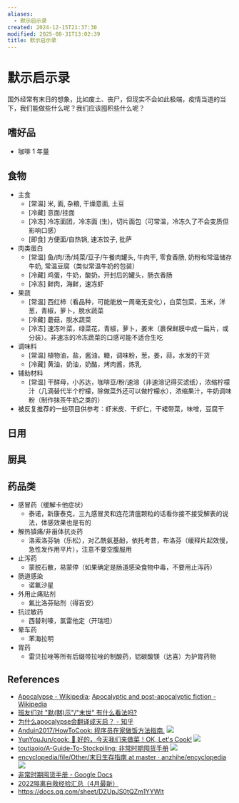 ```yaml
---
aliases:
  - 默示启示录
created: 2024-12-15T21:37:30
modified: 2025-08-31T13:02:39
title: 默示启示录
---
```


# 默示启示录

国外经常有末日的想象，比如废土、丧尸，但现实不会如此极端，疫情当道的当下，我们能做些什么呢？我们应该囤积些什么呢？

## 嗜好品

- 咖啡 1 年量

## 食物

- 主食
    - [常温] 米, 面, 杂粮, 干燥意面, 土豆
    - [冷藏] 意面/挂面
    - [冷冻] 冷冻面团，冷冻面 (生)，切片面包（可常温，冷冻久了不会变质但影响口感）
    - [即食] 方便面/自热锅, 速冻饺子, 批萨
- 肉类蛋白
    - [常温] 鱼/肉/汤/炖菜/豆子/午餐肉罐头, 牛肉干, 零食香肠, 奶粉和常温储存牛奶, 常温豆腐（类似常温牛奶的包装）
    - [冷藏] 鸡蛋，牛奶，酸奶，开封后的罐头，肠衣香肠
    - [冷冻] 鲜肉，海鲜，速冻虾
- 果蔬
    - [常温] 西红柿（看品种，可能能放一周毫无变化），白菜包菜，玉米，洋葱，青椒，萝卜，脱水蔬菜
    - [冷藏] 蘑菇，脱水蔬菜
    - [冷冻] 速冻叶菜，绿菜花，青椒，萝卜，姜末（裹保鲜膜中成一扁片，或分装）。非速冻的冷冻蔬菜的口感可能不适合生吃
- 调味料
    - [常温] 植物油，盐，酱油，糖，调味粉，葱，姜，蒜，水发的干货
    - [冷藏] 黄油，奶油，奶酪，烤肉酱，炼乳
- 辅助材料
    - [常温] 干酵母，小苏达，咖啡豆/粉/速溶（非速溶记得买滤纸），浓缩柠檬汁（几滴替代半个柠檬，除做菜外还可以做柠檬水），浓缩果汁，牛奶调味粉（制作抹茶牛奶之类的）
- 被反复推荐的一些项目供参考：虾米皮、干虾仁，干裙带菜，味噌，豆腐干

## 日用

## 厨具

## 药品类

- 感冒药（缓解卡他症状）
    - 泰诺，新康泰克，三九感冒灵和连花清瘟颗粒的话看你接不接受解表的说法，体感效果也是有的
- 解热镇痛/非甾体抗炎药
    - 洛索洛芬钠（乐松），对乙酰氨基酚，依托考昔，布洛芬（缓释片起效慢，急性发作用平片），注意不要空腹服用
- 止泻药
    - 蒙脱石散，易蒙停（如果确定是肠道感染食物中毒，不要用止泻药）
- 肠道感染
    - 诺氟沙星
- 外用止痛贴剂
    - 氟比洛芬贴剂（得百安）
- 抗过敏药
    - 西替利嗪，氯雷他定（开瑞坦）
- 晕车药
    - 苯海拉明
- 胃药
    - 雷贝拉唑等所有后缀带拉唑的制酸药，铝碳酸镁（达喜）为护胃药物

## References

- [Apocalypse - Wikipedia](https://en.wikipedia.org/wiki/Apocalypse); [Apocalyptic and post-apocalyptic fiction - Wikipedia](https://en.wikipedia.org/wiki/Apocalyptic_and_post-apocalyptic_fiction)
- [班友们对 "默(黙)示"/"末世" 有什么看法吗?](https://bgm.tv/group/topic/374221)
- [为什么apocalypse会翻译成天启？ - 知乎](https://www.zhihu.com/question/266450424)
- [Anduin2017/HowToCook: 程序员在家做饭方法指南.](https://github.com/Anduin2017/HowToCook) ![](https://img.shields.io/github/stars/Anduin2017/HowToCook)
- [YunYouJun/cook: 🍲 好的，今天我们来做菜！OK, Let's Cook!](https://github.com/YunYouJun/cook) ![](https://img.shields.io/github/stars/YunYouJun/cook)
- [toutiaoio/A-Guide-To-Stockpiling: 非常时期囤货手册](https://github.com/toutiaoio/A-Guide-To-Stockpiling) ![](https://img.shields.io/github/stars/toutiaoio/A-Guide-To-Stockpiling)
- [encyclopedia/file/Other/末日生存指南 at master · anzhihe/encyclopedia](https://github.com/anzhihe/encyclopedia/tree/master/file/Other/%E6%9C%AB%E6%97%A5%E7%94%9F%E5%AD%98%E6%8C%87%E5%8D%97) ![](https://img.shields.io/github/stars/anzhihe/encyclopedia)
- [非常时期囤货手册 - Google Docs](https://docs.google.com/document/d/1-c93ax4Uog_CHTOLBKpKLNCUtZYwacGbXm8OP3Fh810)
- [2022隔离自救经验汇总（4月最新）](https://docs.qq.com/sheet/DZVZDVlpOYnNPWWJw)
- https://docs.qq.com/sheet/DZUpJS0tQZm1YYWlt
